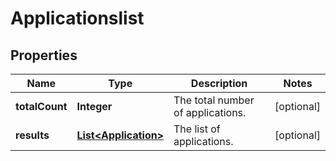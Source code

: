 
# Applicationslist

## Properties
Name | Type | Description | Notes
------------ | ------------- | ------------- | -------------
**totalCount** | **Integer** | The total number of applications. |  [optional]
**results** | [**List&lt;Application&gt;**](Application.md) | The list of applications. |  [optional]



